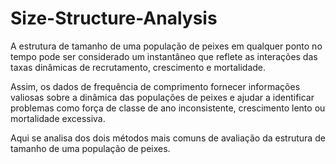 # Size-Structure-Analysis

A estrutura de tamanho de uma população de peixes em qualquer ponto no tempo pode ser considerado um instantâneo que reflete as interações das taxas dinâmicas de recrutamento, crescimento e mortalidade. 

Assim, os dados de frequência de comprimento fornecer informações valiosas sobre a dinâmica das populações de peixes e ajudar a identificar problemas como força de classe de ano inconsistente, crescimento lento ou mortalidade excessiva.

Aqui se analisa dos dois métodos mais comuns de avaliação da estrutura de tamanho de uma população de peixes. 

